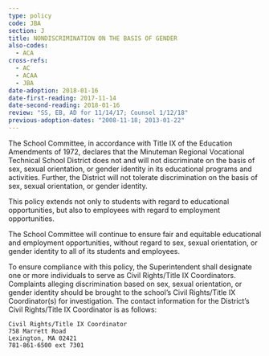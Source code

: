 ```yaml
---
type: policy
code: JBA
section: J
title: NONDISCRIMINATION ON THE BASIS OF GENDER
also-codes:
  - ACA
cross-refs:
  - AC
  - ACAA
  - JBA
date-adoption: 2018-01-16
date-first-reading: 2017-11-14
date-second-reading: 2018-01-16
review: "SS, EB, AD for 11/14/17; Counsel 1/12/18"
previous-adoption-dates: "2008-11-18; 2013-01-22"
---
```


The School Committee, in accordance with Title IX of the Education Amendments of 1972, declares that the Minuteman Regional Vocational Technical School District does not and will not discriminate on the basis of sex, sexual orientation, or gender identity in its educational programs and activities. Further, the District will not tolerate discrimination on the basis of sex, sexual orientation, or gender identity.

This policy extends not only to students with regard to educational opportunities, but also to employees with regard to employment opportunities.

The School Committee will continue to ensure fair and equitable educational and employment opportunities, without regard to sex, sexual orientation, or gender identity to all of its students and employees.

To ensure compliance with this policy, the Superintendent shall designate one or more individuals to serve as Civil Rights/Title IX Coordinators. Complaints alleging discrimination based on sex, sexual orientation, or gender identity should be brought to the school’s Civil Rights/Title IX Coordinator(s) for investigation. The contact information for the District’s Civil Rights/Title IX Coordinator is as follows:

	Civil Rights/Title IX Coordinator 
	758 Marrett Road
	Lexington, MA 02421 
	781-861-6500 ext 7301
